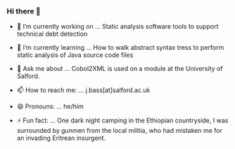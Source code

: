 ### Hi there 👋 

<!--
**julianbass/julianbass** is a ✨ _special_ ✨ repository because its `README.md` (this file) appears on your GitHub profile.

Here are some ideas to get you started: -->

- 🔭 I’m currently working on ...
Static analysis software tools to support technical debt detection

- 🌱 I’m currently learning ...
How to walk abstract syntax tress to perform static analysis of Java source code files

- 💬 Ask me about ...
Cobol2XML is used on a module at the University of Salford.

- 📫 How to reach me: ...
j.bass[at]salford.ac.uk
- 😄 Pronouns: ...
he/him

- ⚡ Fun fact: ...
One dark night camping in the Ethiopian countryside, I was surrounded by gunmen from the local militia, who had mistaken me for an invading Eritrean insurgent.

